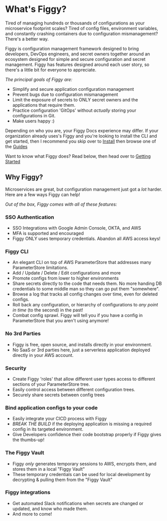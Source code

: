 # What's Figgy?

Tired of managing hundreds or thousands of configurations as your microservice footprint scales? Tired of config files, 
environment variables, and constantly crashing containers due to configuration mismanagement? There's a better way.

Figgy is configuration management framework designed to bring developers, DevOps engineers, and secret owners together 
around an ecosystem designed for simple and secure configuration and secret management. Figgy has features designed 
around each user story, so there's a little bit for everyone to appreciate.

*The principal goals of Figgy are:*
- Simplify and secure application configuration management
- Prevent bugs due to configuration mismanagement
- Limit the exposure of secrets to ONLY secret owners and the applications that require them.
- Practice configuration 'GitOps' without _actually_ storing your configurations in Git. 
- Make users happy :)

Depending on who you are, your Figgy Docs experience may differ. If your organization already uses's Figgy and you're looking
to install the CLI and get started, then I recommend you skip over to [Install](/getting-started/install.html)
then browse one of the [Guides](/user-guides/)

Want to know what Figgy does? Read below, then head over to [Getting Started](/getting-started/index.html)

## Why Figgy?

Microservices are great, but configuration management just got a *lot* harder. Here are a few ways Figgy can help!

*Out of the box, Figgy comes with all of these features:*

### **SSO Authentication**
- SSO Integrations with Google Admin Console, OKTA, and AWS
- MFA is supported and encouraged
- Figgy ONLY uses temporary credentials. Abandon all AWS access keys!
    
### **Figgy CLI**
- An elegant CLI on top of AWS ParameterStore that addresses many ParameterStore limitations.
- Add / Update / Delete / Edit configurations and more
- Promote configs from lower to higher environments
- Share secrets directly to the code that needs them. No more handing DB credentials to some middle man so they can go put them "somewhere".
- Browse a log that tracks all config changes over time, even for deleted configs.
- Roll back any configuration, or hierarchy of configurations to *any point in time* (to the second) in the past!
- Combat config sprawl. Figgy will tell you if you have a config in ParameterStore that you aren't using anymore!

### **No 3rd Parties**
- Figgy is free, open source, and installs directly in your environment.
- No SaaS or 3rd parties here, just a serverless application deployed directly in your AWS account.

### **Security**
- Create Figgy 'roles' that allow different user types access to different sections of your ParameterStore tree.
- Easily control access between different configuration trees.
- Securely share secrets between config trees

### **Bind application configs to your code**
- Easily integrate your CICD process with Figgy
- *BREAK THE BUILD* if the deploying application is missing a required config in its targeted environment. 
- Give Developers confidence their code bootstrap properly if Figgy gives the thumbs-up! 
    
### **The Figgy Vault**
- Figgy _only_ generates temporary sessions to AWS, encrypts them, and stores them in a local "Figgy Vault"
- These temporary credentials can be used for local development by decrypting & pulling them from the "Figgy Vault"

### **Figgy integrations**
- Get automated Slack notifications when secrets are changed or updated, and know who made them.
- And more to come!
